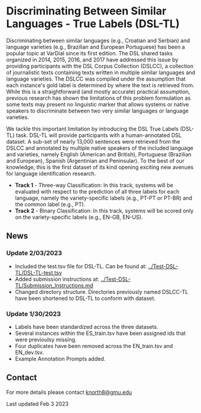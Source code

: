<h1>Discriminating Between Similar Languages - True Labels (DSL-TL)</h1>

Discriminating between similar languages (e.g., Croatian and Serbian) and language varieties (e.g., Brazilian and European Portuguese) has been a popular topic at VarDial since its first edition. The DSL shared tasks organized in 2014, 2015, 2016, and 2017 have addressed this issue by providing participants with the DSL Corpus Collection (DSLCC), a collection of journalistic texts containing texts written in multiple similar languages and language varieties. The DSLCC was compiled under the assumption that each instance's gold label is determined by where the text is retrieved from. While this is a straightforward (and mostly accurate) practical assumption, previous research has shown the limitations of this problem formulation as some texts may present no linguistic marker that allows systems or native speakers to discriminate between two very similar languages or language varieties.

We tackle this important limitation by introducing the DSL True Labels (DSL-TL) task. DSL-TL will provide participants with a human-annotated DSL dataset. A sub-set of nearly 13,000 sentences were retrieved from the DSLCC and annotated by multiple native speakers of the included language and varieties, namely English (American and British), Portuguese (Brazilian and European), Spanish (Argentinian and Peninsular). To the best of our knowledge, this is the first dataset of its kind opening exciting new avenues for language identification research.

<ul>
  <li><b>Track 1</b> - Three-way Classification: In this track, systems will be evaluated with respect to the prediction of all three labels for each language, namely the variety-specific labels (e.g., PT-PT or PT-BR) and the common label (e.g., PT).</li>
  <li><b>Track 2</b> - Binary Classification: In this track, systems will be scored only on the variety-specific labels (e.g., EN-GB, EN-US).</li>
</ul>

<h2>News</h2>

<h3>Update 2/03/2023 </h3>

<ul>
  <li>Included the test.tsv file for DSL-TL. Can be found at: <a href="https://gitfront.io/r/user-8615904/RrdNouqLYf3k/DSL-TL/tree/DSL-TL-Corpus/Test-DSL-TL/">../Test-DSL-TL/DSL-TL-test.tsv</a></li>
  <li>Added submission instructions at: <a href="https://gitfront.io/r/user-8615904/RrdNouqLYf3k/DSL-TL/tree/DSL-TL-Corpus/Test-DSL-TL/">../Test-DSL-TL/Submission_Instructions.md</a></li>
  <li>Changed directory structure. Directories previously named DSLCC-TL have been shortened to DSL-TL to conform with dataset.</li>
</ul>

<h3>Update 1/30/2023 </h3>

<ul>
  <li>Labels have been standardized across the three datasets.</li>
  <li>Several instances within the ES_train.tsv have been assigned ids that were previoulsy missing.</li>
  <li>Four duplicates have been removed across the EN_train.tsv and EN_dev.tsv.</li>
  <li>Example Annotation Prompts added.</li>
</ul>

<h2>Contact</h2>

For more details please contact knorth8@gmu.edu

Last updated Feb 3 2023
